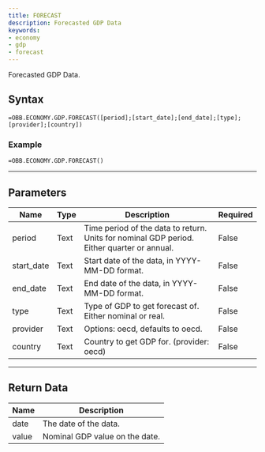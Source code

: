 ```yaml
---
title: FORECAST
description: Forecasted GDP Data
keywords: 
- economy
- gdp
- forecast
---
```


<!-- markdownlint-disable MD041 -->

Forecasted GDP Data.

## Syntax

```excel wordwrap
=OBB.ECONOMY.GDP.FORECAST([period];[start_date];[end_date];[type];[provider];[country])
```

### Example

```excel wordwrap
=OBB.ECONOMY.GDP.FORECAST()
```

---

## Parameters

| Name | Type | Description | Required |
| ---- | ---- | ----------- | -------- |
| period | Text | Time period of the data to return. Units for nominal GDP period. Either quarter or annual. | False |
| start_date | Text | Start date of the data, in YYYY-MM-DD format. | False |
| end_date | Text | End date of the data, in YYYY-MM-DD format. | False |
| type | Text | Type of GDP to get forecast of. Either nominal or real. | False |
| provider | Text | Options: oecd, defaults to oecd. | False |
| country | Text | Country to get GDP for. (provider: oecd) | False |

---

## Return Data

| Name | Description |
| ---- | ----------- |
| date | The date of the data.  |
| value | Nominal GDP value on the date.  |
